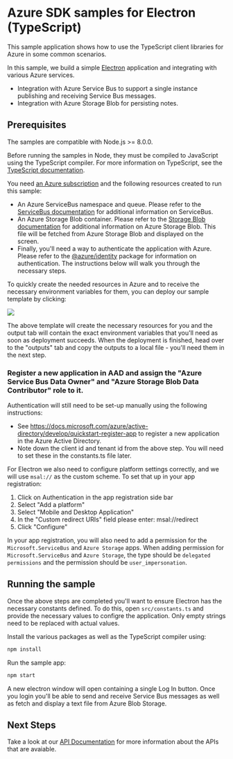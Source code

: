 # Azure SDK samples for Electron (TypeScript)

This sample application shows how to use the TypeScript client libraries for Azure in some common scenarios.

In this sample, we build a simple [Electron][electron] application and integrating with various Azure services.

- Integration with Azure Service Bus to support a single instance publishing and receiving Service Bus messages.
- Integration with Azure Storage Blob for persisting notes.

## Prerequisites

The samples are compatible with Node.js >= 8.0.0.

Before running the samples in Node, they must be compiled to JavaScript using the TypeScript compiler. For more information on TypeScript, see the [TypeScript documentation][typescript].

You need [an Azure subscription][freesub] and the following resources created to run this sample:

- An Azure ServiceBus namespace and queue. Please refer to the [ServiceBus documentation][servicebus] for additional information on ServiceBus.
- An Azure Storage Blob container. Please refer to the [Storage Blob documentation][storageblob] for additional information on Azure Storage Blob. This file will be fetched from Azure Storage Blob and displayed on the screen.
- Finally, you'll need a way to authenticate the application with Azure. Please refer to the [@azure/identity][identity] package for information on authentication. The instructions below will walk you through the necessary steps.

To quickly create the needed resources in Azure and to receive the necessary environment variables for them, you can deploy our sample template by clicking:

[![](http://azuredeploy.net/deploybutton.png)](https://portal.azure.com/#create/Microsoft.Template/uri/https%3A%2F%2Fraw.githubusercontent.com%2FAzure%2Fazure-sdk-for-js%2Fmaster%2Fsamples%2Fframeworks%2Felectron%2Farm-template.json)

The above template will create the necessary resources for you and the output tab will contain the exact environment variables that you'll need as soon as deployment succeeds. When the deployment is finished, head over to the "outputs" tab and copy the outputs to a local file - you'll need them in the next step.

### Register a new application in AAD and assign the "Azure Service Bus Data Owner" and "Azure Storage Blob Data Contributor" role to it.

Authentication will still need to be set-up manually using the following instructions:

- See https://docs.microsoft.com/azure/active-directory/develop/quickstart-register-app
  to register a new application in the Azure Active Directory.
- Note down the client id and tenant id from the above step.
  You will need to set these in the constants.ts file later.

For Electron we also need to configure platform settings correctly, and we will use `msal://` as the custom scheme. To set that up in your app registration:

1. Click on Authentication in the app registration side bar
2. Select "Add a platform"
3. Select "Mobile and Desktop Application"
4. In the "Custom redirect URIs" field please enter: msal://redirect
5. Click "Configure"

In your app registration, you will also need to add a permission for the `Microsoft.ServiceBus` and `Azure Storage` apps.
When adding permission for `Microsoft.ServiceBus` and `Azure Storage`, the type should be `delegated permissions` and the permission should be `user_impersonation`.

## Running the sample

Once the above steps are completed you'll want to ensure Electron has the necessary constants defined. To do this, open `src/constants.ts` and provide the necessary values to configre the application. Only empty strings need to be replaced with actual values.

Install the various packages as well as the TypeScript compiler using:

```bash
npm install
```

Run the sample app:

```bash
npm start
```

A new electron window will open containing a single Log In button. Once you login you'll be able to send and receive Service Bus messages as well as fetch and display a text file from Azure Blob Storage.

## Next Steps

Take a look at our [API Documentation][apiref] for more information about the APIs that are avaiable.

[electron]: https://www.electronjs.org/
[typescript]: https://www.typescriptlang.org/docs/home.html
[freesub]: https://azure.microsoft.com/free
[servicebus]: https://docs.microsoft.com/javascript/api/@azure/service-bus
[storageblob]: https://docs.microsoft.com/javascript/api/@azure/storage-blob
[identity]: https://docs.microsoft.com/javascript/api/@azure/identity
[apiref]: https://docs.microsoft.com/javascript/api/
[implicitgrantflow]: https://docs.microsoft.com/azure/active-directory/develop/v2-oauth2-implicit-grant-flow
